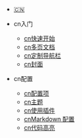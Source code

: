 * [:cn:](docs/)
* cn入门

    * [cn快速开始](zh-cn/quickstart.md)
    * [cn多页文档](zh-cn/more-pages.md)
    * [cn定制导航栏](zh-cn/custom-navbar.md)
    * [cn封面](zh-cn/cover.md)


* cn配置
    * [cn配置项](zh-cn/configuration.md)
    * [cn主题](zh-cn/themes.md)
    * [cn使用插件](zh-cn/plugins.md)
    * [cnMarkdown 配置](zh-cn/markdown.md)
    * [cn代码高亮](zh-cn/language-highlight.md)